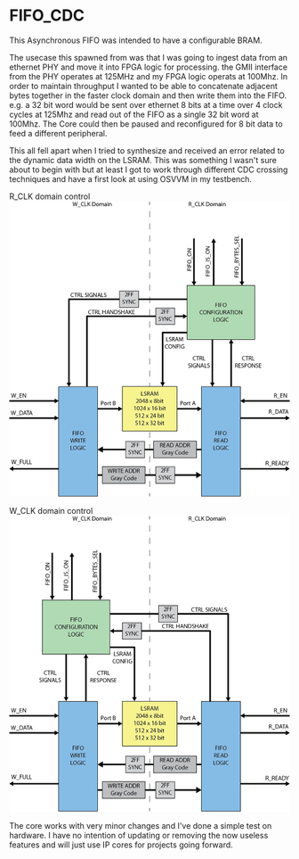# FIFO_CDC

This Asynchronous FIFO was intended to have a configurable BRAM.

The usecase this spawned from was that I was going to ingest data from an ethernet PHY and move it into FPGA logic for processing. the GMII interface from the PHY operates at 125MHz and my FPGA logic operats at 100Mhz. In order to maintain throughput I wanted to be able to concatenate adjacent bytes together in the faster clock domain and then write them into the FIFO. e.g. a 32 bit word would be sent over ethernet 8 bits at a time over 4 clock cycles at 125Mhz and read out of the FIFO as a single 32 bit word at 100Mhz. The Core could then be paused and reconfigured for 8 bit data to feed a different peripheral.

This all fell apart when I tried to synthesize and received an error related to the dynamic data width on the LSRAM. This was something I wasn't sure about to begin with but at least I got to work through different CDC crossing techniques and have a first look at using OSVVM in my testbench.
 
R_CLK domain control
![R_CLK Control](EXTRA_FILES/FIFO_CDC_r_ctrl.png)

W_CLK domain control
![W_CLK Control](EXTRA_FILES/FIFO_CDC_w_ctrl.png)


The core works with very minor changes and I've done a simple test on hardware. I have no intention of updating or removing the now useless features and will just use IP cores for projects going forward.